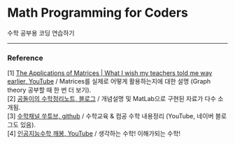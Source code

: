 # Math Programming for Coders
수학 공부용 코딩 연습하기 





***
### Reference 
[1] [The Applications of Matrices | What I wish my teachers told me way earlier, YouTube](https://youtu.be/rowWM-MijXU) / Matrices를 실제로 어떻게 활용하는지에 대한 설명 (Graph theory 공부할 때 한 번 더 보기). <br/>
[2] [공돌이의 수학정리노트, 블로그](https://angeloyeo.github.io/) / 개념설명 및 MatLab으로 구현된 자료가 다수 소개됨. <br/>
[3] [수학채널 쑤튜브, github](https://github.com/ssootube/lecture_material) / 수학교육 & 컴공 수학 내용정리 (YouTube, 네이버 블로그도 있음). <br/> 
[4] [인공지능수학 깨봉, YouTube](https://www.youtube.com/channel/UCufMvGtKg2hoTs0h1Ti5cxg) / 생각하는 수학! 이해가되는 수학! <br/>

